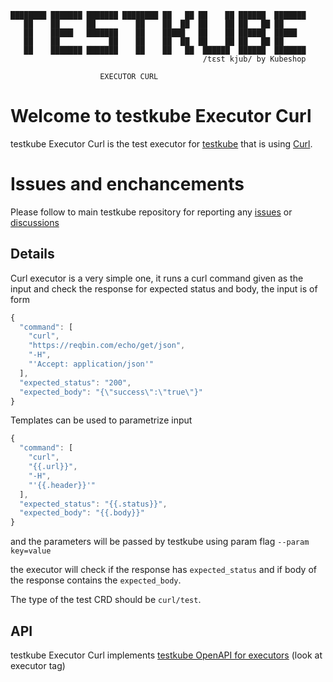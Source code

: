 ```
████████ ███████ ███████ ████████ ██   ██ ██    ██ ██████  ███████ 
   ██    ██      ██         ██    ██  ██  ██    ██ ██   ██ ██      
   ██    █████   ███████    ██    █████   ██    ██ ██████  █████   
   ██    ██           ██    ██    ██  ██  ██    ██ ██   ██ ██      
   ██    ███████ ███████    ██    ██   ██  ██████  ██████  ███████ 
                                           /tɛst kjub/ by Kubeshop

                    EXECUTOR CURL
```

<!-- try to enable it after snyk resolves https://github.com/snyk/snyk/issues/347

Known vulnerabilities: ![testkube](https://snyk.io/test/github/kubeshop/testkube/badge.svg)
![testkube-operator](https://snyk.io/test/github/kubeshop-operator/testkube/badge.svg)
![helm-charts](https://snyk.io/test/github/kubeshop/helm-charts/badge.svg)
-->

# Welcome to testkube Executor Curl

testkube Executor Curl is the test executor for [testkube](https://testkube.io) that is using [Curl](https://curl.se/).

# Issues and enchancements

Please follow to main testkube repository for reporting any [issues](https://github.com/kubeshop/testkube/issues) or [discussions](https://github.com/kubeshop/testkube/discussions)

## Details

Curl executor is a very simple one, it runs a curl command given as the input and check the response for expected status and body, the input is of form

```js
{
  "command": [
    "curl",
    "https://reqbin.com/echo/get/json",
    "-H",
    "'Accept: application/json'"
  ],
  "expected_status": "200",
  "expected_body": "{\"success\":\"true\"}"
}
```

Templates can be used to parametrize input

```js
{
  "command": [
    "curl",
    "{{.url}}",
    "-H",
    "'{{.header}}'"
  ],
  "expected_status": "{{.status}}",
  "expected_body": "{{.body}}"
}
```

and the parameters will be passed by testkube using param flag ```--param key=value```

the executor will check if the response has `expected_status` and if body of the response contains the `expected_body`.

The type of the test CRD should be `curl/test`.

## API

testkube Executor Curl implements [testkube OpenAPI for executors](https://kubeshop.github.io/testkube/openapi/#operations-tag-executor) (look at executor tag)
